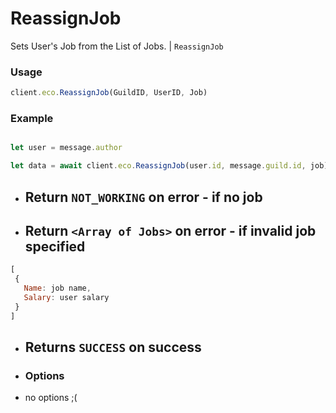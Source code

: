 # ReassignJob

Sets User's Job from the List of Jobs. | `ReassignJob`

### Usage

```js
client.eco.ReassignJob(GuildID, UserID, Job) 
```

### Example

```js

let user = message.author

let data = await client.eco.ReassignJob(user.id, message.guild.id, job) 
```

- ## Return `NOT_WORKING` on error - if no job

- ## Return `<Array of Jobs>` on error - if invalid job specified 

```js
[
 {
   Name: job name,
   Salary: user salary
 }
]
```

- ## Returns `SUCCESS` on success

 - ### Options

- no options ;(

